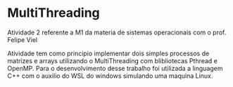 # MultiThreading

Atividade 2 referente a M1 da materia de sistemas operacionais com o prof. Felipe Viel 

Atividade tem como principio implementar dois simples processos de matrizes e arrays utilizando o MultiThreading com blibliotecas Pthread e OpenMP.
Para o desenvolvimento desse trabalho foi utilizada a linguagem C++ com o auxilio do WSL do windows simulando uma maquina Linux.
